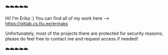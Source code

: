 ☁️☁️☁️☁️☁️

Hi! I'm Erika :) You can find all of my work here --> https://gitlab.cs.ttu.ee/ermaks

Unfortunately, most of the projects there are protected for security reasons; please do feel free to contact me and request access if needed!

☁️☁️☁️☁️☁️
